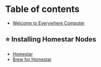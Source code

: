 # Table of contents

* [Welcome to Everywhere Computer](README.md)

## ⭐ Installing Homestar Nodes <a href="#install" id="install"></a>

* [Homestar](install/homestar.md)
* [Brew for Homestar](install/brew-for-homestar.md)
